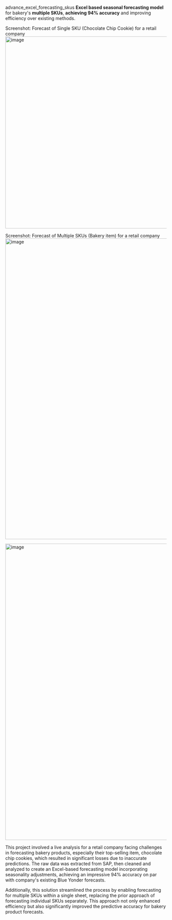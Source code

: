 advance_excel_forecasting_skus
**Excel based seasonal forecasting model** for bakery's **multiple SKUs**, **achieving 94% accuracy** and improving efficiency over existing methods.

Screenshot: Forecast of Single SKU (Chocolate Chip Cookie) for a retail company
<img width="598" alt="image" src="https://github.com/user-attachments/assets/c5f3ca36-9d1c-48fa-a198-15093022251b">

Screenshot: Forecast of Multiple SKUs (Bakery item) for a retail company
<img width="937" alt="image" src="https://github.com/user-attachments/assets/270c3b56-492c-4b69-9538-0f9379558dab">

<img width="923" alt="image" src="https://github.com/user-attachments/assets/339807d8-c25e-44db-8606-44fb1bc555e5">


This project involved a live analysis for a retail company facing challenges in forecasting bakery products, especially their top-selling item, chocolate chip cookies, which resulted in significant losses due to inaccurate predictions. The raw data was extracted from SAP, then cleaned and analyzed to create an Excel-based forecasting model incorporating seasonality adjustments, achieving an impressive 94% accuracy on par with company's existing Blue Yonder forecasts. 

Additionally, this solution streamlined the process by enabling forecasting for multiple SKUs within a single sheet, replacing the prior approach of forecasting individual SKUs separately. This approach not only enhanced efficiency but also significantly improved the predictive accuracy for bakery product forecasts.
